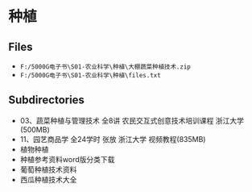 # 种植

## Files

- `F:/5000G电子书\S01-农业科学\种植\大棚蔬菜种植技术.zip`
- `F:/5000G电子书\S01-农业科学\种植\files.txt`

## Subdirectories

- 03、蔬菜种植与管理技术 全8讲 农民交互式创意技术培训课程 浙江大学(500MB)
- 11、园艺商品学 全24学时 张放 浙江大学 视频教程(835MB)
- 植物种植
- 种植参考资料word版分类下载
- 葡萄种植技术资料
- 西瓜种植技术大全
